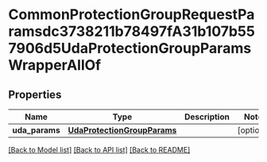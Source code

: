 # CommonProtectionGroupRequestParamsdc3738211b78497fA31b107b557906d5UdaProtectionGroupParamsWrapperAllOf


## Properties
Name | Type | Description | Notes
------------ | ------------- | ------------- | -------------
**uda_params** | [**UdaProtectionGroupParams**](UdaProtectionGroupParams.md) |  | [optional] 

[[Back to Model list]](../README.md#documentation-for-models) [[Back to API list]](../README.md#documentation-for-api-endpoints) [[Back to README]](../README.md)



